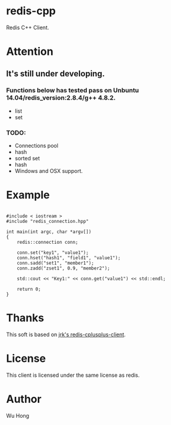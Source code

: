 # redis-cpp
Redis C++ Client.

# Attention
## It's still under developing.

### Functions below has tested pass on Unbuntu 14.04/redis_version:2.8.4/g++ 4.8.2.

* list
* set

### TODO:

* Connections pool
* hash
* sorted set
* hash
* Windows and OSX support.

# Example
<pre><code>
#include < iostream >
#include "redis_connection.hpp"

int main(int argc, char *argv[])
{
	redis::connection conn;

	conn.set("key1", "value1");
	conn.hset("hash1", "field1", "value1");
	conn.sadd("set1", "member1");
	conn.zadd("zset1", 0.9, "member2");

	std::cout << "Key1:" << conn.get("value1") << std::endl;

    return 0;
}
</code></pre>

# Thanks
This soft is based on [jrk's redis-cplusplus-client](https://github.com/jrk/redis-cplusplus-client).

# License
This client is licensed under the same license as redis.

# Author
Wu Hong
